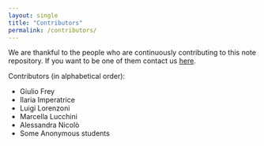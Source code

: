 ```yaml
---
layout: single
title: "Contributors"
permalink: /contributors/
---
```

We are thankful to the people who are continuously contributing to this note repository. If you want to be one of them contact us <a href="mailto:essnotesrepo@gmail.com">here</a>.

Contributors (in alphabetical order):
- Giulio Frey
- Ilaria Imperatrice
- Luigi Lorenzoni
- Marcella Lucchini
- Alessandra Nicolò
- Some Anonymous students
